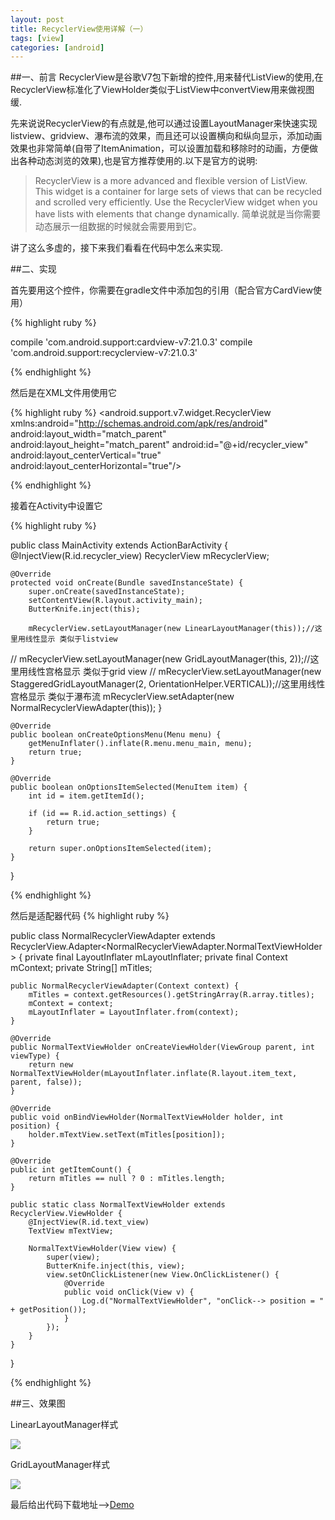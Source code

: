 ```yaml
---
layout: post
title: RecyclerView使用详解（一）
tags: [view]
categories: [android]
---
```

##一、前言
RecyclerView是谷歌V7包下新增的控件,用来替代ListView的使用,在RecyclerView标准化了ViewHolder类似于ListView中convertView用来做视图缓.

先来说说RecyclerView的有点就是,他可以通过设置LayoutManager来快速实现listview、gridview、瀑布流的效果，而且还可以设置横向和纵向显示，添加动画效果也非常简单(自带了ItemAnimation，可以设置加载和移除时的动画，方便做出各种动态浏览的效果),也是官方推荐使用的.以下是官方的说明:

>RecyclerView is a more advanced and flexible version of ListView. This widget is a container for large sets of views that can be recycled and scrolled very efficiently. Use the RecyclerView widget when you have lists with elements that change dynamically.
>简单说就是当你需要动态展示一组数据的时候就会需要用到它。

讲了这么多虚的，接下来我们看看在代码中怎么来实现.

##二、实现

首先要用这个控件，你需要在gradle文件中添加包的引用（配合官方CardView使用）

{% highlight ruby %}

compile 'com.android.support:cardview-v7:21.0.3'
compile 'com.android.support:recyclerview-v7:21.0.3'

{% endhighlight %}

然后是在XML文件用使用它

{% highlight ruby %}
<android.support.v7.widget.RecyclerView
    xmlns:android="http://schemas.android.com/apk/res/android"
    android:layout_width="match_parent"
    android:layout_height="match_parent"
    android:id="@+id/recycler_view"
    android:layout_centerVertical="true"
    android:layout_centerHorizontal="true"/>
    
{% endhighlight %}

接着在Activity中设置它

{% highlight ruby %}

public class MainActivity extends ActionBarActivity {
    @InjectView(R.id.recycler_view)
    RecyclerView mRecyclerView;

    @Override
    protected void onCreate(Bundle savedInstanceState) {
        super.onCreate(savedInstanceState);
        setContentView(R.layout.activity_main);
        ButterKnife.inject(this);

        mRecyclerView.setLayoutManager(new LinearLayoutManager(this));//这里用线性显示 类似于listview
//        mRecyclerView.setLayoutManager(new GridLayoutManager(this, 2));//这里用线性宫格显示 类似于grid view
//        mRecyclerView.setLayoutManager(new StaggeredGridLayoutManager(2, OrientationHelper.VERTICAL));//这里用线性宫格显示 类似于瀑布流
        mRecyclerView.setAdapter(new NormalRecyclerViewAdapter(this));
    }

    @Override
    public boolean onCreateOptionsMenu(Menu menu) {
        getMenuInflater().inflate(R.menu.menu_main, menu);
        return true;
    }

    @Override
    public boolean onOptionsItemSelected(MenuItem item) {
        int id = item.getItemId();

        if (id == R.id.action_settings) {
            return true;
        }

        return super.onOptionsItemSelected(item);
    }
}

{% endhighlight %}

然后是适配器代码
{% highlight ruby %}

public class NormalRecyclerViewAdapter extends RecyclerView.Adapter<NormalRecyclerViewAdapter.NormalTextViewHolder> {
    private final LayoutInflater mLayoutInflater;
    private final Context mContext;
    private String[] mTitles;

    public NormalRecyclerViewAdapter(Context context) {
        mTitles = context.getResources().getStringArray(R.array.titles);
        mContext = context;
        mLayoutInflater = LayoutInflater.from(context);
    }

    @Override
    public NormalTextViewHolder onCreateViewHolder(ViewGroup parent, int viewType) {
        return new NormalTextViewHolder(mLayoutInflater.inflate(R.layout.item_text, parent, false));
    }

    @Override
    public void onBindViewHolder(NormalTextViewHolder holder, int position) {
        holder.mTextView.setText(mTitles[position]);
    }

    @Override
    public int getItemCount() {
        return mTitles == null ? 0 : mTitles.length;
    }

    public static class NormalTextViewHolder extends RecyclerView.ViewHolder {
        @InjectView(R.id.text_view)
        TextView mTextView;

        NormalTextViewHolder(View view) {
            super(view);
            ButterKnife.inject(this, view);
            view.setOnClickListener(new View.OnClickListener() {
                @Override
                public void onClick(View v) {
                    Log.d("NormalTextViewHolder", "onClick--> position = " + getPosition());
                }
            });
        }
    }
}

{% endhighlight %}

##三、效果图


LinearLayoutManager样式

![](https://raw.githubusercontent.com/Frank-Zhu/AndroidRecyclerViewDemo/master/art/normal_2.png)

GridLayoutManager样式

![](https://raw.githubusercontent.com/Frank-Zhu/AndroidRecyclerViewDemo/master/art/normal_1.png)

最后给出代码下载地址-->[Demo](https://github.com/Frank-Zhu/AndroidRecyclerViewDemo)



